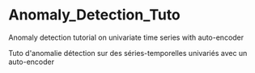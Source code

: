 # Anomaly_Detection_Tuto

Anomaly detection tutorial on univariate time series with auto-encoder

Tuto d'anomalie détection sur des séries-temporelles univariés avec un auto-encoder
